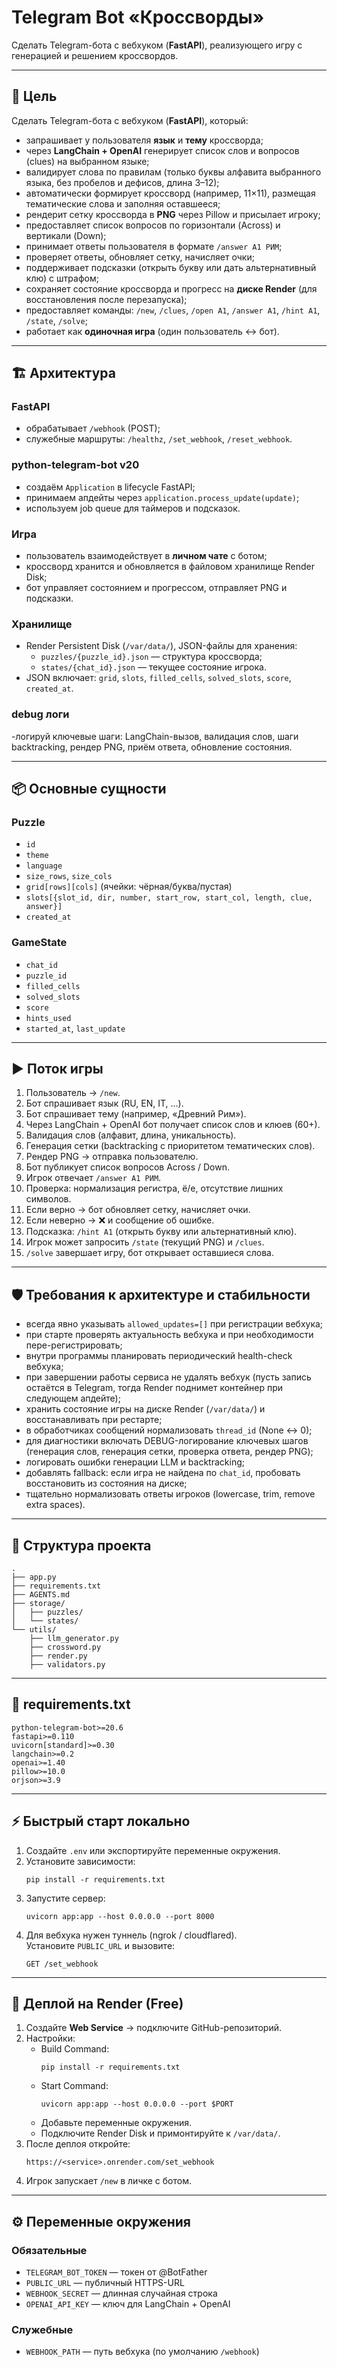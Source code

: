 # Telegram Bot «Кроссворды»

Сделать Telegram-бота с вебхуком (**FastAPI**), реализующего игру с генерацией и решением кроссвордов.

---

## 🎯 Цель

Сделать Telegram-бота с вебхуком (**FastAPI**), который:

- запрашивает у пользователя **язык** и **тему** кроссворда;  
- через **LangChain + OpenAI** генерирует список слов и вопросов (clues) на выбранном языке;  
- валидирует слова по правилам (только буквы алфавита выбранного языка, без пробелов и дефисов, длина 3–12);  
- автоматически формирует кроссворд (например, 11×11), размещая тематические слова и заполняя оставшееся;  
- рендерит сетку кроссворда в **PNG** через Pillow и присылает игроку;  
- предоставляет список вопросов по горизонтали (Across) и вертикали (Down);  
- принимает ответы пользователя в формате `/answer A1 РИМ`;  
- проверяет ответы, обновляет сетку, начисляет очки;  
- поддерживает подсказки (открыть букву или дать альтернативный клю) с штрафом;  
- сохраняет состояние кроссворда и прогресс на **диске Render** (для восстановления после перезапуска);  
- предоставляет команды: `/new`, `/clues`, `/open A1`, `/answer A1`, `/hint A1`, `/state`, `/solve`;  
- работает как **одиночная игра** (один пользователь ↔ бот).

---

## 🏗 Архитектура

### FastAPI
- обрабатывает `/webhook` (POST);  
- служебные маршруты: `/healthz`, `/set_webhook`, `/reset_webhook`.  

### python-telegram-bot v20
- создаём `Application` в lifecycle FastAPI;  
- принимаем апдейты через `application.process_update(update)`;  
- используем job queue для таймеров и подсказок.  

### Игра
- пользователь взаимодействует в **личном чате** с ботом;  
- кроссворд хранится и обновляется в файловом хранилище Render Disk;  
- бот управляет состоянием и прогрессом, отправляет PNG и подсказки.  

### Хранилище
- Render Persistent Disk (`/var/data/`), JSON-файлы для хранения:  
  - `puzzles/{puzzle_id}.json` — структура кроссворда;  
  - `states/{chat_id}.json` — текущее состояние игрока.  
- JSON включает: `grid`, `slots`, `filled_cells`, `solved_slots`, `score`, `created_at`.

### debug логи
-логируй ключевые шаги: LangChain-вызов, валидация слов, шаги backtracking, рендер PNG, приём ответа, обновление состояния.

---

## 📦 Основные сущности

### Puzzle
- `id`  
- `theme`  
- `language`  
- `size_rows`, `size_cols`  
- `grid[rows][cols]` (ячейки: чёрная/буква/пустая)  
- `slots[{slot_id, dir, number, start_row, start_col, length, clue, answer}]`  
- `created_at`

### GameState
- `chat_id`  
- `puzzle_id`  
- `filled_cells`  
- `solved_slots`  
- `score`  
- `hints_used`  
- `started_at`, `last_update`

---

## ▶️ Поток игры

1. Пользователь → `/new`.  
2. Бот спрашивает язык (RU, EN, IT, …).  
3. Бот спрашивает тему (например, «Древний Рим»).  
4. Через LangChain + OpenAI бот получает список слов и клюев (60+).  
5. Валидация слов (алфавит, длина, уникальность).  
6. Генерация сетки (backtracking с приоритетом тематических слов).  
7. Рендер PNG → отправка пользователю.  
8. Бот публикует список вопросов Across / Down.  
9. Игрок отвечает `/answer A1 РИМ`.  
10. Проверка: нормализация регистра, ё/е, отсутствие лишних символов.  
11. Если верно → бот обновляет сетку, начисляет очки.  
12. Если неверно → ❌ и сообщение об ошибке.  
13. Подсказка: `/hint A1` (открыть букву или альтернативный клю).  
14. Игрок может запросить `/state` (текущий PNG) и `/clues`.  
15. `/solve` завершает игру, бот открывает оставшиеся слова.  

---

## 🛡 Требования к архитектуре и стабильности

- всегда явно указывать `allowed_updates=[]` при регистрации вебхука;  
- при старте проверять актуальность вебхука и при необходимости пере-регистрировать;  
- внутри программы планировать периодический health-check вебхука;  
- при завершении работы сервиса не удалять вебхук (пусть запись остаётся в Telegram, тогда Render поднимет контейнер при следующем апдейте);  
- хранить состояние игры на диске Render (`/var/data/`) и восстанавливать при рестарте;  
- в обработчиках сообщений нормализовать `thread_id` (None ↔ 0);  
- для диагностики включать DEBUG-логирование ключевых шагов (генерация слов, генерация сетки, проверка ответа, рендер PNG);  
- логировать ошибки генерации LLM и backtracking;  
- добавлять fallback: если игра не найдена по `chat_id`, пробовать восстановить из состояния на диске;  
- тщательно нормализовать ответы игроков (lowercase, trim, remove extra spaces).  

---

## 📂 Структура проекта

```
.
├── app.py
├── requirements.txt
├── AGENTS.md
├── storage/
│   ├── puzzles/
│   └── states/
└── utils/
    ├── llm_generator.py
    ├── crossword.py
    ├── render.py
    ├── validators.py
```

---

## 📜 requirements.txt

```
python-telegram-bot>=20.6
fastapi>=0.110
uvicorn[standard]>=0.30
langchain>=0.2
openai>=1.40
pillow>=10.0
orjson>=3.9
```

---

## ⚡ Быстрый старт локально

1. Создайте `.env` или экспортируйте переменные окружения.  
2. Установите зависимости:  
   ```
   pip install -r requirements.txt
   ```  
3. Запустите сервер:  
   ```
   uvicorn app:app --host 0.0.0.0 --port 8000
   ```  
4. Для вебхука нужен туннель (ngrok / cloudflared).  
   Установите `PUBLIC_URL` и вызовите:  
   ```
   GET /set_webhook
   ```  

---

## 🚀 Деплой на Render (Free)

1. Создайте **Web Service** → подключите GitHub-репозиторий.  
2. Настройки:  
   - Build Command:  
     ```
     pip install -r requirements.txt
     ```  
   - Start Command:  
     ```
     uvicorn app:app --host 0.0.0.0 --port $PORT
     ```  
   - Добавьте переменные окружения.  
   - Подключите Render Disk и примонтируйте к `/var/data/`.  
3. После деплоя откройте:  
   ```
   https://<service>.onrender.com/set_webhook
   ```  
4. Игрок запускает `/new` в личке с ботом.  

---

## ⚙️ Переменные окружения

### Обязательные
- `TELEGRAM_BOT_TOKEN` — токен от @BotFather  
- `PUBLIC_URL` — публичный HTTPS-URL  
- `WEBHOOK_SECRET` — длинная случайная строка  
- `OPENAI_API_KEY` — ключ для LangChain + OpenAI  

### Служебные
- `WEBHOOK_PATH` — путь вебхука (по умолчанию `/webhook`)  
